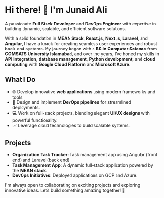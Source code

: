 # Hi there! 👋 I'm Junaid Ali  

A passionate **Full Stack Developer** and **DevOps Engineer** with expertise in building dynamic, scalable, and efficient software solutions.  

With a solid foundation in **MEAN Stack**, **React.js**, **Next.js**, **Laravel**, and **Angular**, I have a knack for creating seamless user experiences and robust back-end systems. My journey began with a **BS in Computer Science** from **COMSATS University Islamabad**, and over the years, I've honed my skills in **API integration**, **database management**, **Python development**, and **cloud computing** with **Google Cloud Platform** and **Microsoft Azure**.  

## What I Do  
- 🌐 Develop innovative **web applications** using modern frameworks and tools.  
- 🚀 Design and implement **DevOps pipelines** for streamlined deployments.  
- 💻 Work on full-stack projects, blending elegant **UI/UX designs** with powerful functionality.  
- 📈 Leverage cloud technologies to build scalable systems.  

## Projects  
- **Organization Task Tracker**: Task management app using Angular (front end) and Laravel (back end).  
- **Task Management App**: A dynamic full-stack application powered by the **MEAN stack**.  
- **DevOps Initiatives**: Deployed applications on GCP and Azure.  

I'm always open to collaborating on exciting projects and exploring innovative ideas. Let’s build something amazing together! 🚀  
